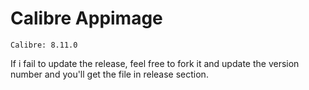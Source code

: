 # Calibre Appimage
    Calibre: 8.11.0

If i fail to update the release, feel free to fork it and update the version number and you'll get the file in release section.
